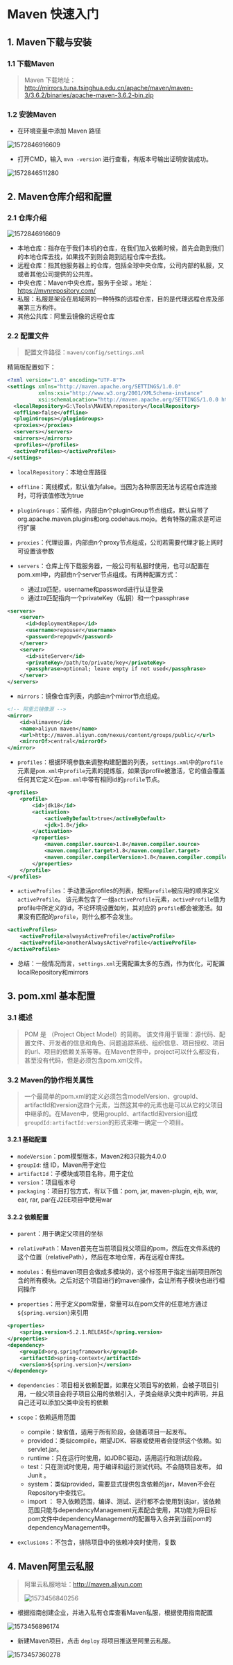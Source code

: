 # Maven 快速入门

## 1. Maven下载与安装

### 1.1 下载Maven

> Maven 下载地址：http://mirrors.tuna.tsinghua.edu.cn/apache/maven/maven-3/3.6.2/binaries/apache-maven-3.6.2-bin.zip

### 1.2 安装Maven

- 在环境变量中添加 Maven 路径

![1572846916609](asset/1572846385525.png)

- 打开CMD，输入 `mvn -version` 进行查看，有版本号输出证明安装成功。

![1572846511280](asset/1572846511280.png)

## 2. Maven仓库介绍和配置

### 2.1 仓库介绍

![1572846916609](asset/1572846916609.png)

-  本地仓库：指存在于我们本机的仓库，在我们加入依赖时候，首先会跑到我们的本地仓库去找，如果找不到则会跑到远程仓库中去找。 
-  远程仓库：指其他服务器上的仓库，包括全球中央仓库，公司内部的私服，又或者其他公司提供的公共库。 
-  中央仓库：Maven中央仓库，服务于全球 。地址： https://mvnrepository.com/ 
-  私服：私服是架设在局域网的一种特殊的远程仓库，目的是代理远程仓库及部署第三方构件。 
-  其他公共库：阿里云镜像的远程仓库 

### 2.2 配置文件

> 配置文件路径：`maven/config/settings.xml`

精简版配置如下：

```xml
<?xml version="1.0" encoding="UTF-8"?>
<settings xmlns="http://maven.apache.org/SETTINGS/1.0.0"
          xmlns:xsi="http://www.w3.org/2001/XMLSchema-instance"
          xsi:schemaLocation="http://maven.apache.org/SETTINGS/1.0.0 http://maven.apache.org/xsd/settings-1.0.0.xsd">
  <localRepository>G:\Tools\MAVEN\repository</localRepository>
  <offline>false</offline>
  <pluginGroups></pluginGroups>
  <proxies></proxies>
  <servers></servers>
  <mirrors></mirrors>
  <profiles></profiles>
  <activeProfiles></activeProfiles>
</settings>
```

- `localRepository`：本地仓库路径
- `offline`：离线模式，默认值为false。当因为各种原因无法与远程仓库连接时，可将该值修改为true 

- `pluginGroups`：插件组，内部由n个pluginGroup节点组成，默认自带了org.apache.maven.plugins和org.codehaus.mojo。若有特殊的需求是可进行扩展 

- `proxies`：代理设置，内部由n个proxy节点组成，公司若需要代理才能上网时可设置该参数 
- `servers`：仓库上传下载服务器，一般公司有私服时使用，也可以配置在pom.xml中，内部由n个server节点组成。有两种配置方式：
  - 通过`ID`匹配，username和password进行认证登录
  - 通过`ID`匹配指向一个privateKey（私钥）和一个passphrase 

```xml
<servers>
    <server>
      <id>deploymentRepo</id>
      <username>repouser</username>
      <password>repopwd</password>
    </server>
    <server>
      <id>siteServer</id>
      <privateKey>/path/to/private/key</privateKey>
      <passphrase>optional; leave empty if not used</passphrase>
    </server>
</servers>
```

- `mirrors`：镜像仓库列表，内部由n个mirror节点组成。 

```xml
<!-- 阿里云镜像源 -->
<mirror>
    <id>alimaven</id>
    <name>aliyun maven</name>
    <url>http://maven.aliyun.com/nexus/content/groups/public/</url>
    <mirrorOf>central</mirrorOf>
</mirror>
```

- `profiles`：根据环境参数来调整构建配置的列表，`settings.xml`中的`profile`元素是`pom.xml`中`profile`元素的提炼版，如果该profile被激活，它的值会覆盖任何其它定义在`pom.xml`中带有相同id的`profile`节点。 

```xml
<profiles>
    <profile>  
        <id>jdk18</id>  
        <activation>  
            <activeByDefault>true</activeByDefault>  
            <jdk>1.8</jdk>  
        </activation>  
        <properties>  
            <maven.compiler.source>1.8</maven.compiler.source>  
            <maven.compiler.target>1.8</maven.compiler.target>  
            <maven.compiler.compilerVersion>1.8</maven.compiler.compilerVersion>  
        </properties>   
    </profile>
</profiles>
```

- `activeProfiles`：手动激活profiles的列表，按照`profile`被应用的顺序定义`activeProfile`。 该元素包含了一组`activeProfile`元素，`activeProfile`值为profile中所定义的id，不论环境设置如何，其对应的 `profile`都会被激活。如果没有匹配的`profile`，则什么都不会发生。 

```xml
<activeProfiles>
    <activeProfile>alwaysActiveProfile</activeProfile>
    <activeProfile>anotherAlwaysActiveProfile</activeProfile>
</activeProfiles>
```

- 总结：一般情况而言，`settings.xml`无需配置太多的东西，作为优化，可配置localRepository和mirrors

## 3. pom.xml 基本配置

### 3.1 概述

> POM 是 （Project Object Model）的简称。 该文件用于管理：源代码、配置文件、开发者的信息和角色、问题追踪系统、组织信息、项目授权、项目的url、项目的依赖关系等等。在Maven世界中，project可以什么都没有，甚至没有代码，但是必须包含pom.xml文件。 

### 3.2 Maven的协作相关属性

> 一个最简单的pom.xml的定义必须包含modelVersion、groupId、artifactId和version这四个元素，当然这其中的元素也是可以从它的父项目中继承的。在Maven中，使用groupId、artifactId和version组成`groupdId:artifactId:version`的形式来唯一确定一个项目。

#### 3.2.1 基础配置

- `modeVersion`：pom模型版本，Maven2和3只能为4.0.0
- `groupId`: 组 ID，Maven用于定位
- `artifactId`：子模块或项目名称，用于定位
- `version`：项目版本号
- `packaging`：项目打包方式，有以下值：pom, jar, maven-plugin, ejb, war, ear, rar, par在J2EE项目中使用war 

#### 3.2.2 依赖配置

- `parent`：用于确定父项目的坐标 

- `relativePath`：Maven首先在当前项目找父项目的pom，然后在文件系统的这个位置（relativePath），然后在本地仓库，再在远程仓库找。 

- `modules`：有些maven项目会做成多模块的，这个标签用于指定当前项目所包含的所有模块。之后对这个项目进行的maven操作，会让所有子模块也进行相同操作 
- `properties`：用于定义pom常量，常量可以在pom文件的任意地方通过`${spring.version}`来引用 

```xml
<properties>
    <spring.version>5.2.1.RELEASE</spring.version>
</properties>
<dependency>
    <groupId>org.springframework</groupId>
    <artifactId>spring-context</artifactId>
    <version>${spring.version}</version>
</dependency>
```

- `dependencies`：项目相关依赖配置，如果在父项目写的依赖，会被子项目引用，一般父项目会将子项目公用的依赖引入，子类会继承父类中的声明，并且自己还可以添加父类中没有的依赖

- ` scope `：依赖适用范围
  - compile：缺省值，适用于所有阶段，会随着项目一起发布。
  - provided：类似compile，期望JDK、容器或使用者会提供这个依赖。如servlet.jar。
  - runtime：只在运行时使用，如JDBC驱动，适用运行和测试阶段。
  - test：只在测试时使用，用于编译和运行测试代码。不会随项目发布。 如Junit 。
  - system：类似provided，需要显式提供包含依赖的jar，Maven不会在Repository中查找它。
  - import ： 导入依赖范围，编译、测试、运行都不会使用到该jar，该依赖范围只能与dependencyManagement元素配合使用，其功能为将目标pom文件中dependencyManagement的配置导入合并到当前pom的dependencyManagement中。 

- `exclusions`：不包含，排除项目中的依赖冲突时使用，复数 

## 4. Maven阿里云私服

> 阿里云私服地址：http://maven.aliyun.com
>
> ![1573456840256](asset/1573456840256.png)

- 根据指南创建企业，并进入私有仓库查看Maven私服，根据使用指南配置

![1573456896174](asset/1573456896174.png)

- 新建Maven项目，点击 `deploy` 将项目推送至阿里云私服。

![1573457360278](asset/1573457360278.png)